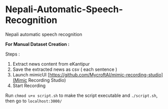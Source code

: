 # Nepali-Automatic-Speech-Recognition
Nepali automatic speech recognition

**For Manual Dataset Creation :**

Steps :
1. Extract news content from eKantipur 
2. Save the extracted news as csv ( each sentence )
3. Launch mimicUI [https://github.com/MycroftAI/mimic-recording-studio](Mimic Recording Studio)
4. Start Recording 

Run ```chmod u+x script.sh``` to make the script executable and ```./script.sh```, then go to ```localhost:3000/```

